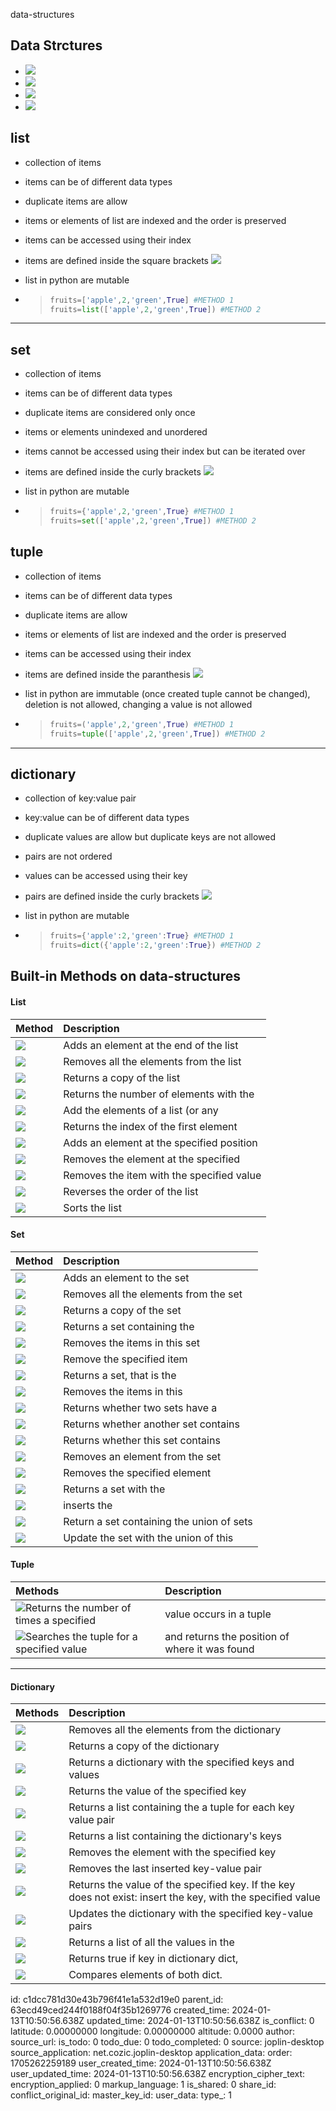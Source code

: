 data-structures

  
  
  
##  Data Strctures
  
  
+ <img src="https://latex.codecogs.com/gif.latex?list"/>
+ <img src="https://latex.codecogs.com/gif.latex?set"/>
+ <img src="https://latex.codecogs.com/gif.latex?tuple"/>
+ <img src="https://latex.codecogs.com/gif.latex?dictionary"/>
  
<div style="page-break-after: always"></div>
  
##  list
  
  
+ collection of items
+ items can be of different data types
+ duplicate items are allow
+ items or elements of list are indexed and the order is preserved
+ items can be accessed using their index
+ items are defined inside the square brackets <img src="https://latex.codecogs.com/gif.latex?[%20&#x5C;%20]"/>
+ list in python are mutable
  
+ >```python
  >fruits=['apple',2,'green',True] #METHOD 1
  >fruits=list(['apple',2,'green',True]) #METHOD 2
  >```
  
----------------------
  
##  set
  
  
+ collection of items
+ items can be of different data types
+ duplicate items are considered only once
+ items or elements unindexed and unordered
+ items cannot be accessed using their index but can be iterated over
+ items are defined inside the curly brackets <img src="https://latex.codecogs.com/gif.latex?&#x5C;{%20&#x5C;}"/>
+ list in python are mutable
  
+ >```python
  >fruits={'apple',2,'green',True} #METHOD 1
  >fruits=set(['apple',2,'green',True]) #METHOD 2
  >```
  
<div style="page-break-after: always"></div>
  
##  tuple
  
  
+ collection of items
+ items can be of different data types
+ duplicate items are allow
+ items or elements of list are indexed and the order is preserved
+ items can be accessed using their index
+ items are defined inside the paranthesis <img src="https://latex.codecogs.com/gif.latex?(%20&#x5C;%20)"/>
+ list in python are immutable (once created tuple cannot be changed), deletion is not allowed, changing a value is not allowed
  
+ >```python
  >fruits=('apple',2,'green',True) #METHOD 1
  >fruits=tuple(['apple',2,'green',True]) #METHOD 2
  >```
  
--------------------------
  
##  dictionary
  
  
+ collection of key:value pair
+ key:value can be of different data types
+ duplicate values are allow but duplicate keys are not allowed
+ pairs are not ordered
+ values can be accessed using their key
+ pairs are defined inside the curly brackets <img src="https://latex.codecogs.com/gif.latex?&#x5C;{%20&#x5C;%20&#x5C;}"/>
+ list in python are mutable
  
+ >```python
  >fruits={'apple':2,'green':True} #METHOD 1
  >fruits=dict({'apple':2,'green':True}) #METHOD 2
  >```
  
<div style="page-break-after: always"></div>
  
##  Built-in Methods on data-structures
  
  
####  List
  
|Method| Description|
|:---|:---|
|<img src="https://latex.codecogs.com/gif.latex?append()"/> |Adds an element at the end of the list|
|<img src="https://latex.codecogs.com/gif.latex?clear()"/> |Removes all the elements from the list|
|<img src="https://latex.codecogs.com/gif.latex?copy()"/> |Returns a copy of the list|
|<img src="https://latex.codecogs.com/gif.latex?count()"/> |Returns the number of elements with the |specified value
|<img src="https://latex.codecogs.com/gif.latex?extend()"/> |Add the elements of a list (or any |iterable), to the end of the current list
|<img src="https://latex.codecogs.com/gif.latex?index()"/> |Returns the index of the first element |with the specified value
|<img src="https://latex.codecogs.com/gif.latex?insert()"/> |Adds an element at the specified position|
|<img src="https://latex.codecogs.com/gif.latex?pop()"/> |Removes the element at the specified |position
|<img src="https://latex.codecogs.com/gif.latex?remove()"/> |Removes the item with the specified value|
|<img src="https://latex.codecogs.com/gif.latex?reverse()"/> |Reverses the order of the list|
|<img src="https://latex.codecogs.com/gif.latex?sort()"/> |Sorts the list|
  
<div style="page-break-after: always"></div>
  
####  Set
  
  
|Method|Description|
|:----|:----|
|<img src="https://latex.codecogs.com/gif.latex?add()"/>|Adds an element to the set|
|<img src="https://latex.codecogs.com/gif.latex?clear()"/>|Removes all the elements from the set|
|<img src="https://latex.codecogs.com/gif.latex?copy()"/>|Returns a copy of the set|
|<img src="https://latex.codecogs.com/gif.latex?difference()"/>|Returns a set containing the |difference between two or more sets
|<img src="https://latex.codecogs.com/gif.latex?difference&#x5C;_update()"/>|Removes the items in this set |that are also included in another, specified set
|<img src="https://latex.codecogs.com/gif.latex?discard()"/>|Remove the specified item|
|<img src="https://latex.codecogs.com/gif.latex?intersection()"/>|Returns a set, that is the |intersection of two other sets
|<img src="https://latex.codecogs.com/gif.latex?intersection&#x5C;_update()"/>|Removes the items in this |set that are not present in other, specified set(s)
|<img src="https://latex.codecogs.com/gif.latex?isdisjoint()"/>|Returns whether two sets have a |intersection or not
|<img src="https://latex.codecogs.com/gif.latex?issubset()"/>|Returns whether another set contains |this set or not
|<img src="https://latex.codecogs.com/gif.latex?issuperset()"/>|Returns whether this set contains |another set or not
|<img src="https://latex.codecogs.com/gif.latex?pop()"/>|Removes an element from the set|
|<img src="https://latex.codecogs.com/gif.latex?remove()"/>|Removes the specified element|
|<img src="https://latex.codecogs.com/gif.latex?symmetric&#x5C;_difference()"/>|Returns a set with the |symmetric differences of two sets
|<img src="https://latex.codecogs.com/gif.latex?symmetric&#x5C;_difference&#x5C;_update()"/>|inserts the |symmetric differences from this set and another
|<img src="https://latex.codecogs.com/gif.latex?union()"/>|Return a set containing the union of sets|
|<img src="https://latex.codecogs.com/gif.latex?update()"/>|Update the set with the union of this |set and others
  
<div style="page-break-after: always"></div>
  
####  Tuple
  
  
|Methods|Description|
|:----|:----|
|<img src="https://latex.codecogs.com/gif.latex?count()"/>Returns the number of times a specified |value occurs in a tuple
|<img src="https://latex.codecogs.com/gif.latex?index()"/>Searches the tuple for a specified value |and returns the position of where it was found
  
--------------------------
  
####  Dictionary
  
  
|Methods|Description|
|:----|:----|
|<img src="https://latex.codecogs.com/gif.latex?clear()"/>|Removes all the elements from the dictionary|
|<img src="https://latex.codecogs.com/gif.latex?copy()"/>|Returns a copy of the dictionary|
|<img src="https://latex.codecogs.com/gif.latex?fromkeys()"/>|Returns a dictionary with the specified keys and values|
|<img src="https://latex.codecogs.com/gif.latex?get()"/>|Returns the value of the specified key|
|<img src="https://latex.codecogs.com/gif.latex?items()"/>|Returns a list containing the a tuple for each key value pair|
|<img src="https://latex.codecogs.com/gif.latex?keys()"/>|Returns a list containing the dictionary's keys|
|<img src="https://latex.codecogs.com/gif.latex?pop()"/>|Removes the element with the specified key|
|<img src="https://latex.codecogs.com/gif.latex?popitem()"/>|Removes the last inserted key-value pair|
|<img src="https://latex.codecogs.com/gif.latex?setdefault()"/>|Returns the value of the specified key. If the key does not exist: insert the key, with the specified value|
|<img src="https://latex.codecogs.com/gif.latex?update()"/>|Updates the dictionary with the specified key-value pairs|
|<img src="https://latex.codecogs.com/gif.latex?values()"/>|Returns a list of all the values in the |dictionary
|<img src="https://latex.codecogs.com/gif.latex?has&#x5C;_key()"/>|Returns true if key in dictionary dict, |false otherwise
|<img src="https://latex.codecogs.com/gif.latex?cmp()"/>|Compares elements of both dict.|
  

id: c1dcc781d30e43b796f41e1a532d19e0
parent_id: 63ecd49ced244f0188f04f35b1269776
created_time: 2024-01-13T10:50:56.638Z
updated_time: 2024-01-13T10:50:56.638Z
is_conflict: 0
latitude: 0.00000000
longitude: 0.00000000
altitude: 0.0000
author: 
source_url: 
is_todo: 0
todo_due: 0
todo_completed: 0
source: joplin-desktop
source_application: net.cozic.joplin-desktop
application_data: 
order: 1705262259189
user_created_time: 2024-01-13T10:50:56.638Z
user_updated_time: 2024-01-13T10:50:56.638Z
encryption_cipher_text: 
encryption_applied: 0
markup_language: 1
is_shared: 0
share_id: 
conflict_original_id: 
master_key_id: 
user_data: 
type_: 1